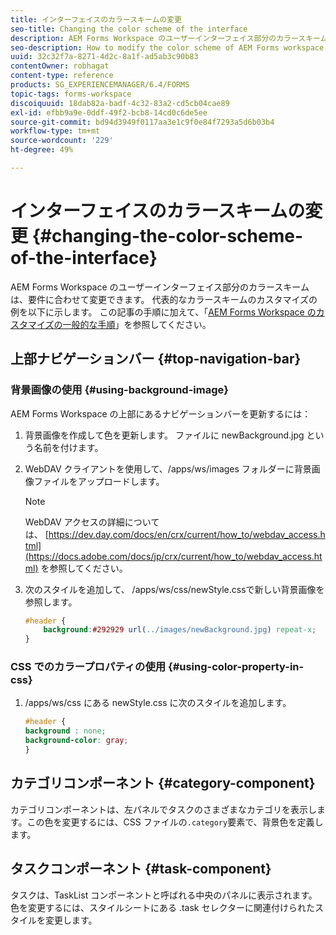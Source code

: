 ```yaml
---
title: インターフェイスのカラースキームの変更
seo-title: Changing the color scheme of the interface
description: AEM Forms Workspace のユーザーインターフェイス部分のカラースキームを選択的に変更する方法。
seo-description: How to modify the color scheme of AEM Forms workspace user interface portions selectively.
uuid: 32c32f7a-8271-4d2c-8a1f-ad5ab3c90b83
contentOwner: robhagat
content-type: reference
products: SG_EXPERIENCEMANAGER/6.4/FORMS
topic-tags: forms-workspace
discoiquuid: 18dab82a-badf-4c32-83a2-cd5cb04cae89
exl-id: efbb9a9e-0ddf-49f2-bcb8-14cd0c6de5ee
source-git-commit: bd94d3949f0117aa3e1c9f0e84f7293a5d6b03b4
workflow-type: tm+mt
source-wordcount: '229'
ht-degree: 49%

---
```


# インターフェイスのカラースキームの変更 {#changing-the-color-scheme-of-the-interface}

AEM Forms Workspace のユーザーインターフェイス部分のカラースキームは、要件に合わせて変更できます。 代表的なカラースキームのカスタマイズの例を以下に示します。 この記事の手順に加えて、「[AEM Forms Workspace のカスタマイズの一般的な手順](/help/forms/using/generic-steps-html-workspace-customization.md)」を参照してください。

## 上部ナビゲーションバー {#top-navigation-bar}

### 背景画像の使用 {#using-background-image}

AEM Forms Workspace の上部にあるナビゲーションバーを更新するには：

1. 背景画像を作成して色を更新します。 ファイルに newBackground.jpg という名前を付けます。
1. WebDAV クライアントを使用して、/apps/ws/images フォルダーに背景画像ファイルをアップロードします。

   >[!NOTE]
   >
   >WebDAV アクセスの詳細については、 [https://dev.day.com/docs/en/crx/current/how_to/webdav_access.html](https://docs.adobe.com/docs/jp/crx/current/how_to/webdav_access.html) を参照してください。

1. 次のスタイルを追加して、 /apps/ws/css/newStyle.cssで新しい背景画像を参照します。

   ```css
   #header {
       background:#292929 url(../images/newBackground.jpg) repeat-x;
   }
   ```

### CSS でのカラープロパティの使用 {#using-color-property-in-css}

1. /apps/ws/css にある newStyle.css に次のスタイルを追加します。

   ```css
   #header {
   background : none;
   background-color: gray;
   }
   ```

## カテゴリコンポーネント {#category-component}

カテゴリコンポーネントは、左パネルでタスクのさまざまなカテゴリを表示します。この色を変更するには、CSS ファイルの`.category`要素で、背景色を定義します。

## タスクコンポーネント {#task-component}

タスクは、TaskList コンポーネントと呼ばれる中央のパネルに表示されます。色を変更するには、スタイルシートにある .task セレクターに関連付けられたスタイルを変更します。
